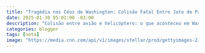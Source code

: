 ```yaml
---
title: "Tragédia nos Céus de Washington: Colisão Fatal Entre Jato de Passageiros e Helicóptero Militar"
date: 2025-01-30 05:01:00 -03:00
description: "Colisão entre avião e helicóptero: o que aconteceu em Washington? Leia agora! "
categories: blogger
tags: [nota]
image: "https://media.cnn.com/api/v1/images/stellar/prod/gettyimages-2196684035.jpg?c=original&q=w_1280,c_fill"
---
```

